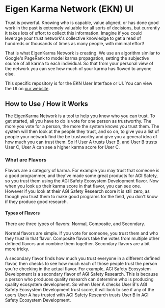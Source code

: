 # Eigen Karma Network (EKN) UI

Trust is powerful. Knowing who is capable, value aligned, or has done good work in the past is extremely valuable for all sorts of decisions, but currently it takes lots of effort to collect this information. Imagine if you could leverage your trust network's collective knowledge to get a read of hundreds or thousands of times as many people, with minimal effort!

That is what EigenKarma Network is creating. We use an algorithm similar to Google's PageRank to model karma propagation, setting the subjective source of all karma to each individual. So that from your personal view of the network you can see how much of your karma has flowed to anyone else.

This specific repository is for the EKN User Interface or UI. You can view the UI on [our website](http://www.eigenkarma.net/).

## How to Use / How it Works

The EigenKarma Network is a tool to help you know who you can trust.  To get started, all you have to do is vote for one person as trustworthy.  The more you vote for a person, the more the system knows you trust them.  The system will then look at the people they trust, and so on, to give you a list of people your network find the be trustworthy and give you a general idea of how much you can trust them.  So if User A trusts User B, and User B trusts User C, User A can see a higher karma score for User C.

### What are Flavors

Flavors are a category of karma.  For example you may trust that someone is a good programmer, and they've made some great products for AGI Safety, so you trust them using the AGI Safety Ecosystem Development flavor.  Now when you look up their karma score in that flavor, you can see one.  However if you look at their AGI Safety Research score it is still zero, as though you trust them to make good programs for the field, you don't know if they produce good research.

#### Types of Flavors

There are three types of flavors: Normal, Composite, and Secondary.

Normal flavors are simple.  If you vote for someone, you trust them and who they trust in that flavor.  Composite flavors take the votes from multiple other defined flavors and combine them together.  Secondary flavors are a bit more tricky.

A secondary flavor finds how much you trust everyone in a different defined flavor, then checks to see how much each of those people trust the person you're checking in the actual flavor.  For example, AGI Safety Ecosystem Development is a secondary flavor of AGI Safety Research.  This is because a person who produces quality research can determine who is producing quality ecosystem development.  So when User A checks User B's AGI Safety Ecosystem Development trust score, it will look to see if any of the users User A has trusted with AGI Safety Research trusts User B in AGI Safety Ecosystem Development.
